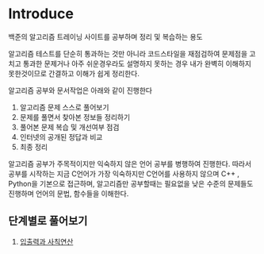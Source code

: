 # Introduce

백준의 알고리즘 트레이닝 사이트를 공부하며 정리 및 복습하는 용도

알고리즘 테스트를 단순히 통과하는 것만 아니라 코드스타일을 재점검하여 문제점을 고치고
통과한 문제거나 아주 쉬운경우라도 설명하지 못하는 경우 내가 완벽히 이해하지 못한것이므로 간결하고 이해가
쉽게 정리한다.

알고리즘 공부와 문서작업은 아래와 같이 진행한다

1. 알고리즘 문제 스스로 풀어보기
2. 문제를 풀면서 찾아본 정보들 정리하기
3. 풀어본 문제 복습 및 개선여부 점검
4. 인터넷의 공개된 정답과 비교
5. 최종 정리

알고리즘 공부가 주목적이지만 익숙하지 않은 언어 공부를 병행하여 진행한다.
따라서 공부를 시작하는 지금 C언어가 가장 익숙하지만 C언어를 사용하지 않으며 C++ , Python을 기본으로 접근하며, 알고리즘만 공부할때는 필요없을 낮은 수준의 문제들도 진행하며 언어의 문법, 함수들을 이해한다.

## 단계별로 풀어보기

1. [입출력과
사칙연산](https://github.com/bradkim06/studyBackjoonAlgorithm/tree/main/1-입출력과_사칙연산)

